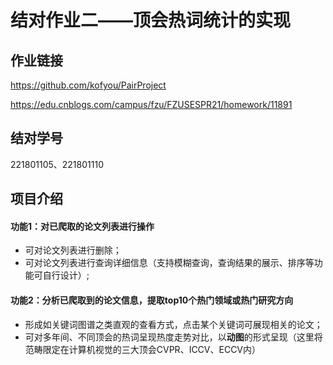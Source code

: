 # 结对作业二——顶会热词统计的实现

## 作业链接

https://github.com/kofyou/PairProject

https://edu.cnblogs.com/campus/fzu/FZUSESPR21/homework/11891

## 结对学号

221801105、221801110

## 项目介绍

#### 功能1：对已爬取的论文列表进行操作

- 可对论文列表进行删除；
- 可对论文列表进行查询详细信息（支持模糊查询，查询结果的展示、排序等功能可自行设计）;

#### 功能2：分析已爬取到的论文信息，提取top10个热门领域或热门研究方向

- 形成如关键词图谱之类直观的查看方式，点击某个关键词可展现相关的论文；
- 可对多年间、不同顶会的热词呈现热度走势对比，以**动图**的形式呈现（这里将范畴限定在计算机视觉的三大顶会CVPR、ICCV、ECCV内）

